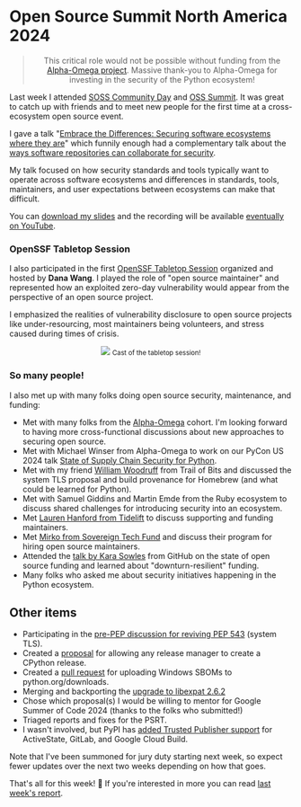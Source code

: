 # Open Source Summit North America 2024

<blockquote>
  <center>This critical role would not be possible without funding from the <a href="https://alpha-omega.dev">Alpha-Omega project</a>. Massive thank-you to Alpha-Omega for investing in the security of the Python ecosystem!</center>
</blockquote>

<p>Last week I attended <a href="https://events.linuxfoundation.org/soss-community-day-north-america/">SOSS Community Day</a> and <a href="https://events.linuxfoundation.org/open-source-summit-north-america/">OSS Summit</a>.
It was great to catch up with friends and to meet new people for the first time
at a cross-ecosystem open source event.</p>

<p>I gave a talk "<a href="https://sosscdna24.sched.com/event/1aNLj/embrace-the-differences-securing-open-source-ecosystems-where-they-are-seth-larson-python-software-foundation">Embrace the Differences: Securing software ecosystems where they are</a>"
which funnily enough had a complementary talk about the <a href="https://sosscdna24.sched.com/event/1aNLd/driving-security-at-scale-principles-for-package-repository-security-jack-cable-cisa-zach-steindler-github">ways software repositories can collaborate for security</a>.
</p>

<p>My talk focused on how security standards and tools typically want to operate across software ecosystems and differences in standards, tools, maintainers, and user expectations between ecosystems
can make that difficult.</p>

<p>You can <a href="https://static.sched.com/hosted_files/sosscdna24/49/soss-community-day-na-2024-embrace-the-differences.pdf">download my slides</a> and the recording will
be available <a href="https://www.youtube.com/@LinuxfoundationOrg">eventually on YouTube</a>.</p>

### OpenSSF Tabletop Session

<div class="row">
<div class="col-6 col-12-sm">
<p>I also participated in the first <a href="https://sosscdna24.sched.com/event/1aN8l/ttx-session-moderated-by-dana-wang-openssf-the-linux-foundation-panelist-contributor-details-in-description">OpenSSF Tabletop Session</a> organized and hosted by <strong>Dana Wang</strong>.
I played the role of "open source maintainer" and represented how an exploited zero-day vulnerability would
appear from the perspective of an open source project.</p><p>I emphasized the realities of vulnerability disclosure to open source projects like under-resourcing, most maintainers being volunteers, and stress caused during times of crisis.</p>
</div>
<div class="col-6 col-12-sm">
<center>
<img style="max-width: 100%;" src="https://storage.googleapis.com/sethmlarson-dev-static-assets/IMG_9077.jpg"/>
<small>Cast of the tabletop session!</small>
</center>
</div>
</div>

### So many people!

I also met up with many folks doing open source security, maintenance, and funding:

* Met with many folks from the [Alpha-Omega](https://alpha-omega.dev) cohort.
  I'm looking forward to having more cross-functional discussions about new approaches to securing open source.
* Met with Michael Winser from Alpha-Omega to work on our PyCon US 2024 talk [State of Supply Chain Security for Python](https://us.pycon.org/2024/schedule/presentation/148/).
* Met with my friend [William Woodruff](https://yossarian.net/) from Trail of Bits and discussed the system TLS proposal and build provenance for Homebrew (and what could be learned for Python).
* Met with Samuel Giddins and Martin Emde from the Ruby ecosystem to discuss shared challenges for introducing security into an ecosystem.
* Met [Lauren Hanford from Tidelift](https://tidelift.com/) to discuss supporting and funding maintainers.
* Met [Mirko from Sovereign Tech Fund](https://www.linkedin.com/feed/update/urn:li:activity:7186443786615422976/) and discuss their program for hiring open source maintainers.
* Attended the [talk by Kara Sowles](https://ossna2024.sched.com/event/1aBVA) from GitHub on the state of open source funding
  and learned about "downturn-resilient" funding.
* Many folks who asked me about security initiatives happening in the Python ecosystem.

## Other items

* Participating in the [pre-PEP discussion for reviving PEP 543](https://discuss.python.org/t/pre-pep-discussion-revival-of-pep-543/51263) (system TLS).
* Created a [proposal](https://github.com/python/release-tools/issues/111) for allowing any release manager to create a CPython release.
* Created a [pull request](https://github.com/python/release-tools/pull/117) for uploading Windows SBOMs to python.org/downloads.
* Merging and backporting the [upgrade to libexpat 2.6.2](https://github.com/python/cpython/pull/117296)
* Chose which proposal(s) I would be willing to mentor for Google Summer of Code 2024 (thanks to the folks who submitted!)
* Triaged reports and fixes for the PSRT.
* I wasn't involved, but PyPI has [added Trusted Publisher support](https://blog.pypi.org/posts/2024-04-17-expanding-trusted-publisher-support/) for ActiveState, GitLab, and Google Cloud Build.

Note that I've been summoned for jury duty starting next week, so expect fewer updates over the next two weeks depending on how that goes.

That's all for this week! 👋 If you're interested in more you can read [last week's report](https://sethmlarson.dev/security-developer-in-residence-weekly-report-33).
